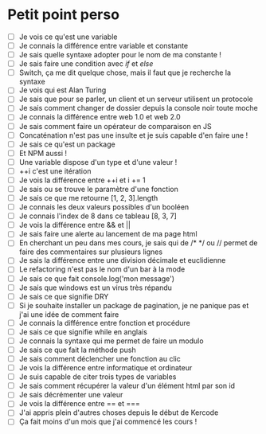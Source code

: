 # Petit point perso

- [ ] Je vois ce qu'est une variable
- [ ] Je connais la différence entre variable et constante
- [ ] Je sais quelle syntaxe adopter pour le nom de ma constante !
- [ ] Je sais faire une condition avec *if* et *else*
- [ ] Switch, ça me dit quelque chose, mais il faut que je recherche la syntaxe
- [ ] Je vois qui est Alan Turing
- [ ] Je sais que pour se parler, un client et un serveur utilisent un protocole
- [ ] Je sais comment changer de dossier depuis la console noir toute moche
- [ ] Je connais la différence entre web 1.0 et web 2.0
- [ ] Je sais comment faire un opérateur de comparaison en JS
- [ ] Concaténation n'est pas une insulte et je suis capable d'en faire une !
- [ ] Je sais ce qu'est un package
- [ ] Et NPM aussi !
- [ ] Une variable dispose d'un type et d'une valeur !
- [ ] ++i c'est une itération
- [ ] Je vois la différence entre ++i et i += 1
- [ ] Je sais ou se trouve le paramètre d'une fonction
- [ ] Je sais ce que me retourne [1, 2, 3].length
- [ ] Je connais les deux valeurs possibles d'un booléen
- [ ] Je connais l'index de 8 dans ce tableau [8, 3, 7]
- [ ] Je vois la différence entre && et ||
- [ ] Je sais faire une alerte au lancement de ma page html
- [ ] En cherchant un peu dans mes cours, je sais qui de /* */ ou // permet de faire des commentaires sur plusieurs lignes
- [ ] Je sais la différence entre une division décimale et euclidienne
- [ ] Le refactoring n'est pas le nom d'un bar à la mode
- [ ] Je sais ce que fait console.log('mon message')
- [ ] Je sais que windows est un virus très répandu
- [ ] Je sais ce que signifie DRY
- [ ] Si je souhaite installer un package de pagination, je ne panique pas et j'ai une idée de comment faire
- [ ] Je connais la différence entre fonction et procédure
- [ ] Je sais ce que signifie while en anglais
- [ ] Je connais la syntaxe qui me permet de faire un modulo
- [ ] Je sais ce que fait la méthode push
- [ ] Je sais comment déclencher une fonction au clic
- [ ] Je vois la différence entre informatique et ordinateur
- [ ] Je suis capable de citer trois types de variables
- [ ] Je sais comment récupérer la valeur d'un élément html par son id
- [ ] Je sais décrémenter une valeur
- [ ] Je vois la différence entre == et ===
- [ ] J'ai appris plein d'autres choses depuis le début de Kercode
- [ ] Ça fait moins d'un mois que j'ai commencé les cours !